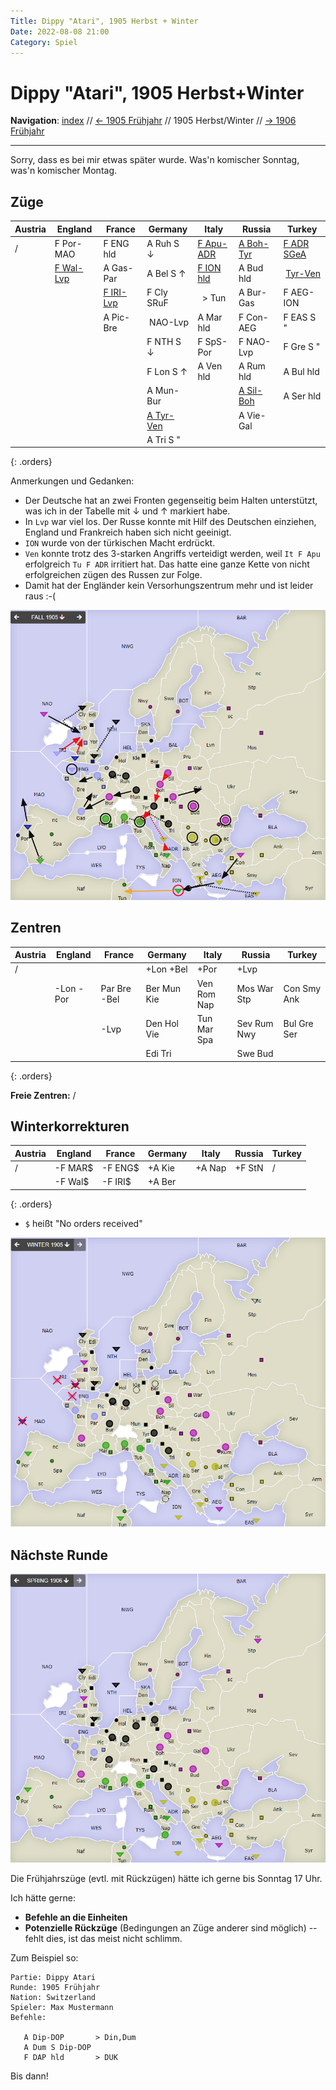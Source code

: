 ```yaml
---
Title: Dippy "Atari", 1905 Herbst + Winter
Date: 2022-08-08 21:00
Category: Spiel
---
```


# Dippy "Atari", 1905 Herbst+Winter

**Navigation**: [index](index.md) // [<- 1905 Frühjahr](dippy-a1905f.md) // 1905 Herbst/Winter //  [-> 1906 Frühjahr](dippy-a1906f.md) 

---

Sorry, dass es bei mir etwas später wurde. Was'n komischer Sonntag, was'n komischer Montag.

## Züge

| Austria          | England          | France            | Germany          | Italy            | Russia           | Turkey           |
|------------------|------------------|-------------------|------------------|------------------|------------------|------------------|
| /                | F Por-MAO        | F ENG hld         | A Ruh S &darr;   | <u>F Apu-ADR</u> | <u>A Boh-Tyr</u> | <u>F ADR SGeA</u>|
|                  | <u>F Wal-Lvp</u> | A Gas-Par         | A Bel S &uarr;   | <u>F ION hld</u> | A Bud hld        | &nbsp;<u>Tyr-Ven</u>|
|                  |                  | <u>F IRI-Lvp</u>  | F Cly SRuF       | &nbsp; &gt; Tun         | A Bur-Gas        | F AEG-ION        |
|                  |                  | A Pic-Bre         | &nbsp;NAO-Lvp    | A Mar hld        | F Con-AEG        | F EAS S "        |
|                  |                  |                   | F NTH S &darr;   | F SpS-Por        | F NAO-Lvp        | F Gre S "        |
|                  |                  |                   | F Lon S &uarr;   | A Ven hld        | A Rum hld        | A Bul hld        |
|                  |                  |                   | A Mun-Bur        |                  | <u>A Sil-Boh</u> | A Ser hld        |
|                  |                  |                   | <u>A Tyr-Ven</u> |                  | A Vie-Gal        |                  |
|                  |                  |                   | A Tri S "        |                  |                  |                  |
{: .orders}

Anmerkungen und Gedanken: 

* Der Deutsche hat an zwei Fronten gegenseitig beim Halten unterstützt, was ich in der Tabelle mit &darr; und &uarr; markiert habe.
* In `Lvp` war viel los. Der Russe konnte mit Hilf des Deutschen einziehen, England und Frankreich haben sich nicht geeinigt.
* `ION` wurde von der türkischen Macht erdrückt.
* `Ven` konnte trotz des 3-starken Angriffs verteidigt werden, weil `It F Apu` erfolgreich `Tu F ADR` irritiert hat. 
  Das hatte eine ganze Kette von nicht erfolgreichen zügen des Russen zur Folge.
* Damit hat der Engländer kein Versorhungszentrum mehr und ist leider raus :-(

![Züge](images/a1905h-1.png)


## Zentren

| Austria     | England     | France      | Germany     | Italy       | Russia      | Turkey      |
|-------------|-------------|-------------|-------------|-------------|-------------|-------------|
| /           |             |             | +Lon +Bel   | +Por        | +Lvp        |             |
|             | -Lon -Por   | Par Bre -Bel| Ber Mun Kie | Ven Rom Nap | Mos War Stp | Con Smy Ank |
|             |             | -Lvp        | Den Hol Vie | Tun Mar Spa | Sev Rum Nwy | Bul Gre Ser |
|             |             |             | Edi Tri     |             | Swe Bud     |             |
{: .orders}

**Freie Zentren:** 
/

## Winterkorrekturen


| Austria     | England | France      | Germany     | Italy  | Russia      | Turkey      |
|-------------|---------|-------------|-------------|--------|-------------|-------------|
| /           | -F MAR$ | -F ENG$     | +A Kie      | +A Nap | +F StN      | /           |
|             | -F Wal$ | -F IRI$     | +A Ber      |        |             |             |
{: .orders}

* `$` heißt "No orders received"

![Auf und Abbauten](images/a1905h-2.png)

## Nächste Runde

![Neue Situation](images/a1905h-3.png)

Die Frühjahrszüge (evtl. mit Rückzügen) hätte ich gerne bis Sonntag 17 Uhr.

Ich hätte gerne:

 * **Befehle an die Einheiten**
 * **Potenzielle Rückzüge** (Bedingungen an Züge anderer sind möglich) -- fehlt dies, ist das meist nicht schlimm.

Zum Beispiel so:

    Partie: Dippy Atari
    Runde: 1905 Frühjahr
    Nation: Switzerland
    Spieler: Max Mustermann
    Befehle:

       A Dip-DOP       > Din,Dum
       A Dum S Dip-DOP
       F DAP hld       > DUK

Bis dann!
